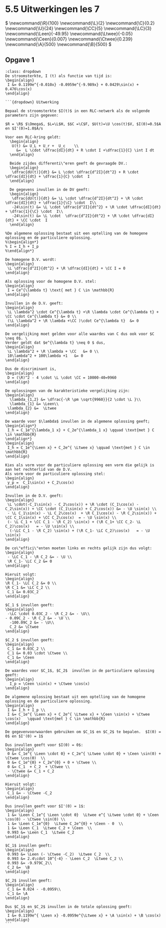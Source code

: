 # 5.5 Uitwerkingen les 7

$
\newcommand{\R}{100}
\newcommand{\L}{2}
\newcommand{\C}{0.2}
\newcommand{\U}{24}
\newcommand{\CC}{5}
\newcommand{\LC}{3}
\newcommand{\Leen}{-49.95}
\newcommand{\Ltwee}{-0.05}
\newcommand{\Ceen}{0.007}
\newcommand{\Ctwee}{0.239}
\newcommand{\A}{500}
\newcommand{\B}{500}
$

## Opgave 1

````{admonition} Antwoord
:class: dropdown
De stroomsterkte, I (t) als functie van tijd is:
\begin{align}
 I &= 0.1199e^{-0.010x} -0.0959e^{-9.989x} + 0.0429\sin(x) + 0.476\cos(x)
\end{align}

```{dropdown} Uitwerking

Bepaal de stroomsterkte $I(t)$ in een RLC-netwerk als de volgende parameters zijn gegeven:

$R = \R$ $\Omega$, $L=\L$H, $$C =\C$F, $U(t)=\U \cos(t)$V, $I(0)=0.5$A en $I'(0)=1.0$A/s

Voor een RLC-kring geldt:
  \begin{align}
   U(t) &= U_L + U_r +  U_c    \\
     &=  L \cdot \dfrac{dI}{dt} + R \cdot I +\dfrac{1}{C} \int I dt
  \end{align}

  Beide zijdes differenti\"eren geeft de gevraagde DV.:
  \begin{align}
   \dfrac{dU(t)}{dt} &= L \cdot \dfrac{d^2I}{dt^2} + R \cdot \dfrac{dI}{dt} + \dfrac{1}{C} \cdot  I
  \end{align}

  De gegevens invullen in de DV geeft:
  \begin{align}
   \dfrac{dU(t)}{dt} &= \L \cdot \dfrac{d^2I}{dt^2} + \R \cdot \dfrac{dI}{dt} + \dfrac{1}{\C} \cdot  I\\
   -24\sin(t) &= \L \cdot \dfrac{d^2I}{dt^2} + \R \cdot \dfrac{dI}{dt} + \dfrac{1}{\C} \cdot  I\\
   -24\sin(t) &= \L \cdot  \dfrac{d^2I}{dt^2} + \R \cdot \dfrac{dI}{dt} + \CC \cdot  I
  \end{align}

%De algemene oplossing bestaat uit een optelling van de homogene oplossing en de particuliere oplossing.
%\begin{align*}
% I = I_h + I_p
%\end{align*}

De homogene D.V. wordt:
\begin{align}
 \L \dfrac{d^2I}{dt^2} + \R \dfrac{dI}{dt} + \CC I = 0
\end{align}

Als oplossing voor de homogene D.V. stel:
\begin{align}
 I = Ce^{\lambda t} \text{ met } C \in \mathbb{R}
\end{align}

Invullen in de D.V. geeft:
\begin{align}
 \L \lambda^2 \cdot Ce^{\lambda t} +\R \lambda \cdot Ce^{\lambda t} + \CC \cdot Ce^{\lambda t} &= 0 \\
 (\L \lambda^2 + \R \lambda +\CC )\cdot Ce^{\lambda t}  &= 0
\end{align}

De vergelijking moet gelden voor alle waardes van C dus ook voor $C \neq 0$. \
Verder geldt dat $e^{\lambda t} \neq 0 $ dus,
\begin{align}
 \L \lambda^2 + \R \lambda + \CC   &= 0 \\
 10\lambda^2 + 100\lambda +1   &= 0
\end{align}

Dus de discriminant is,
\begin{align}
 D = (\R)^2 - 4 \cdot \L \cdot \CC = 10000-40=9960
\end{align}

De oplossingen van de karakteristieke vergelijking zijn:
\begin{align}
  \lambda_{1,2} &= \dfrac{-\R \pm \sqrt{9960}}{2 \cdot \L }\\
  \lambda_{1} &= \Leen\\
 \lambda_{2} &=  \Ltwee
\end{align}

De waarde voor $\lambda$ invullen in de algemene oplossing geeft;
\begin{align*}
 I_h = C_1e^{\lambda_1 x} + C_2e^{\lambda_1 x} \qquad \text{met } C \in \mathbb{R}
\end{align*}
\begin{align}
 I_h = C_1e^{\Leen x} + C_2e^{ \Ltwee x} \qquad \text{met } C \in \mathbb{R}
\end{align}

Kies als vorm voor de particuliere oplossing een vorm die gelijk is aan het rechterlid van de D.V.
Als vorm voor de particuliere oplossing stel:
\begin{align}
 y_p =  C_1\sin(x) + C_2\cos(x)
\end{align}

Invullen in de D.V. geeft:
\begin{align}
 \L \cdot(-C_1\sin(x) - C_2\cos(x)) + \R \cdot (C_1\cos(x) - C_2\sin(x)) + \CC \cdot (C_1\sin(x) + C_2\cos(x)) &= - \U \sin(x) \\
 - \L C_1\sin(x) - \L C_2\cos(x)  + \R C_1\cos(x) - \R C_2\sin(x)) + \CC C_1\sin(x) + \CC C_2\cos(x)  = - \U \sin(x) \\
 (- \L C_1 + \CC C_1 - \R C_2) \sin(x) + (\R C_1+ \CC C_2- \L C_2)\cos(x)   = - \U \sin(x) \\
  (-\LC C_1 - \R C_2) \sin(x) + (\R C_1- \LC C_2)\cos(x)   = - \U \sin(x)
\end{align}

De co\"effici\"enten moeten links en rechts gelijk zijn dus volgt:
\begin{align}
 - \LC C_1 - \R C_2 &= - \U \\
 \R C_1- \LC C_2 &= 0
\end{align}

Hieruit volgt:
\begin{align}
\R C_1- \LC C_2 &= 0 \\
\R C_1 &= \LC C_2 \\
 C_1 &= 0.03C_2
\end{align}

$C_1 $ invullen geeft:
\begin{align}
 -\LC \cdot 0.03C_2 - \R C_2 &= - \U\\
- 0.09C_2 - \R C_2 &= - \U \\
  -100.09C_2 &= - \U\\
  C_2 &= \Ctwee
\end{align}

$C_2 $ invullen geeft:
\begin{align}
 C_1 &= 0.03C_2 \\
 C_1 &= 0.03 \cdot \Ctwee \\
 C_1 &= \Ceen
\end{align}

De waardes voor $C_1$, $C_2$  invullen in de particuliere oplossing geeft:
\begin{align}
  I_p = \Ceen \sin(x) + \Ctwee \cos(x)
\end{align}

De algemene oplossing bestaat uit een optelling van de homogene oplossing en de particuliere oplossing.
\begin{align}
 I &= I_h + I_p \\
 I &= C_1e^{ \Leen x} + C_2e^{ \Ltwee x} + \Ceen \sin(x) + \Ctwee \cos(x)   \qquad \text{met } C \in \mathbb{R}
\end{align}

De gegevenvoorwaarden gebruiken om $C_1$ en $C_2$ te bepalen.  $I(0) = 0$ en $I'(0) = 1$

Dus invullen geeft voor $I(0) = 0$:
\begin{align}
 0 &= C_1e^{ \Leen \cdot 0} + C_2e^{ \Ltwee \cdot 0} + \Ceen \sin(0) + \Ctwee \cos(0)  \\
 0 &= C_1e^{0} + C_2e^{0} + 0 + \Ctwee \\
 0 &= C_1  + C_2  + \Ctwee \\
 - \Ctwee &= C_1 + C_2
\end{align}

Hieruit volgt:
\begin{align}
 C_1 &= - \Ctwee -C_2
\end{align}

Dus invullen geeft voor $I'(0) = 1$:
\begin{align}
 1 &= \Leen C_1e^{ \Leen \cdot 0}  \Ltwee e^{ \Ltwee \cdot 0} + \Ceen \cos(0) - \Ctwee \sin(0) \\
 1 &= \Leen C_1e^{0}  \Ltwee C_2e^{0} + \Ceen - 0  \\
 1 &= \Leen C_1  \Ltwee C_2 + \Ceen  \\
 0.993 &= \Leen C_1  \Ltwee C_2
\end{align}

$C_1$ invullen geeft:
\begin{align}
 0.993 &= \Leen (- \Ctwee -C_2)  \Ltwee C_2  \\
 0.993 &= 2.4\cdot 10^{-4} - \Leen C_2  \Ltwee C_2 \\
 0.993 &= -9.979C_2\\
 C_2 &=  \B
\end{align}

$C_2$ invullen geeft:
\begin{align}
 C_1 &= 0.024 - -0.0959\\
 C_1 &= \A
\end{align}

Dus $C_1$ en $C_2$ invullen in de totale oplossing geeft:
\begin{align}
 I &= 0.1199e^{ \Leen x} -0.0959e^{\Ltwee x} + \A \sin(x) + \B \cos(x)
\end{align}
```
````